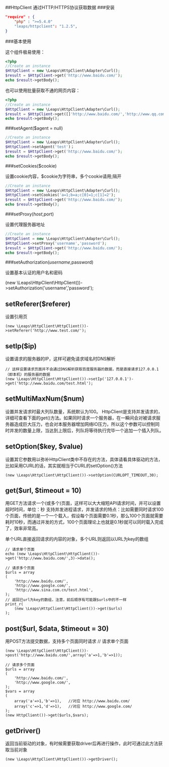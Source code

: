 ##HttpClient 通过HTTP/HTTPS协议获取数据
###安装
```json
"require" : {
    "php" : ">=5.4.0"
    "leaps/httpclient": "1.2.5",
}
```
###基本使用

这个组件极易使用：

```php
<?php
//Create an instance
$HttpClient = new \Leaps\HttpClient\Adapter\Curl();
$result = $HttpClient->get('http://www.baidu.com/');
echo $result->getBody();
```

也可以使用批量获取不通的网页内容：

```php
<?php
//Create an instance
$HttpClient = new \Leaps\HttpClient\Adapter\Curl();
$result = $HttpClient->get([]'http://www.baidu.com/','http://www.qq.com']);
echo $result->getBody();
```

###setAgent($agent = null)

```php
//Create an instance
$HttpClient = new \Leaps\HttpClient\Adapter\Curl();
$HttpClient->setAgent('test')；
$result = $HttpClient->get('http://www.baidu.com/');
echo $result->getBody();
```


###setCookies($cookie)

设置cookie内容，$cookie为字符串，多个cookie请用;隔开

```php
//Create an instance
$HttpClient = new \Leaps\HttpClient\Adapter\Curl();
$HttpClient->setCookies('a=1;b=a;c[0]=1;c[1]=2');
$result = $HttpClient->get('http://www.baidu.com/');
echo $result->getBody();
```

###setProxy($host,$port)

设置代理服务器地址

```php
//Create an instance
$HttpClient = new \Leaps\HttpClient\Adapter\Curl();
$HttpClient->setProxy('username','password');
$result = $HttpClient->get('http://www.baidu.com/');
echo $result->getBody();
```

###setAuthorization($username,$password)

设置基本认证的用户名和密码

(new \Leaps\HttpClient\HttpClient())->setAuthorization('username','password');
    
setReferer($referer)
---------
设置引用页

	(new \Leaps\HttpClient\HttpClient())->setReferer('http://www.test.com/');

setIp($ip)
---------
设置请求的服务器的IP，这样可避免请求域名时DNS解析

	// 这样设置请求页面并不会通过DNS解析获取百度服务器的数据，而是直接请求127.0.0.1（即本机）的服务器的数据
	(new \Leaps\HttpClient\HttpClient())->setIp('127.0.0.1')->get('http://www.baidu.com/test.html');

setMultiMaxNum($num)
---------
设置并发请求时最大列队数量，系统默认为100。
HttpClient是支持并发请求的，详细可查看下面的get()方法。如果同时请求一个服务器，在一瞬间会对被请求服务器造成巨大压力，也会对本服务器增加网络IO压力，所以这个参数可以控制同时并发的数量上限，当达到上限后，列队将等待执行完毕一个追加一个插入列队。


setOption($key, $value)
---------
设置其它参数用以弥补HttpClient类中不存在的方法，具体请看具体驱动的方法，比如采用CURL的话，其实就相当于CURL的setOption()方法

	(new \Leaps\HttpClient\HttpClient())->setOption(CURLOPT_TIMEOUT,30);

get($url, $timeout = 10)
---------
用GET方法请求一个(或多个)页面，这样可以大大缩短API请求时间，并可以设置超时时间，单位：秒
支持并发进程请求，并发请求的特点：比如需要同时请求100个页面，传统的是一个一个载入，假设每个页面需要0.1秒，那么100个页面就需要耗时10秒，而通过并发的方式，100个页面理论上也就是0.1秒就可以同时载入完成了，效率非常高。

单个URL直接返回请求的内容的对象，多个URL则返回以URL为key的数组

	// 请求单个页面
	echo (new \Leaps\HttpClient\HttpClient())->get('http://www.baidu.com/',3)->data();
	
	// 请求多个页面
	$urls = array
	(
		'http://www.baidu.com/',
		'http://www.google.com/',
		'http://www.sina.com.cn/test.html',
	);
	// 返回已url为key的数组，注意，前后顺序有可能跟$urls中的不一样
	print_r(
		(new \Leaps\HttpClient\HttpClient())->get($urls)
	);

post($url, $data, $timeout = 30)
---------
用POST方法提交数据，支持多个页面同时请求
// 请求单个页面

	(new \Leaps\HttpClient\HttpClient())->post('http://www.baidu.com/',array('a'=>1,'b'=>1));
	
	// 请求多个页面
	$urls = array
	(
		'http://www.baidu.com/',
		'http://www.google.com/',
	);
	$vars = array
	(
		array('a'=>1,'b'=>1),	//对应 http://www.baidu.com/
		array('c'=>1,'d'=>1),	//对应 http://www.google.com/
	);
	(new HttpClient())->get($urls,$vars);


getDriver()
----------
返回当前驱动的对象，有时候需要获取driver后再进行操作，此时可通过此方法获取当前对象

	(new \Leaps\HttpClient\HttpClient())->getDriver();